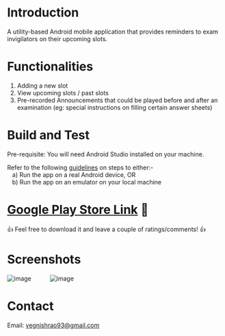 # Introduction 
A utility-based Android mobile application that provides reminders to exam invigilators on their upcoming slots.
 
# Functionalities
1.	Adding a new slot
2.	View upcoming slots / past slots
3.	Pre-recorded Announcements that could be played before and after an examination (eg: special instructions on filling certain answer sheets)

# Build and Test
Pre-requisite: You will need Android Studio installed on your machine.

Refer to the following [guidelines](https://developer.android.com/training/basics/firstapp/running-app) on steps to either:- <br/>
&nbsp;&nbsp; a) Run the app on a real Android device, OR <br/>
&nbsp;&nbsp; b) Run the app on an emulator on your local machine


# [Google Play Store Link](https://goo.gl/CAc4Ck) :iphone:
:thumbsup: Feel free to download it and leave a couple of ratings/comments! :thumbsup:

# Screenshots
![image](https://user-images.githubusercontent.com/35124929/52573506-466a9a00-2e55-11e9-960b-eb53cad3502f.png) &nbsp;&nbsp;&nbsp;&nbsp;&nbsp;&nbsp;&nbsp;&nbsp;&nbsp;
![image](https://user-images.githubusercontent.com/35124929/52573680-9b0e1500-2e55-11e9-93ee-85c4f71dfd7d.png)


# Contact
Email: vegnishrao93@gmail.com
